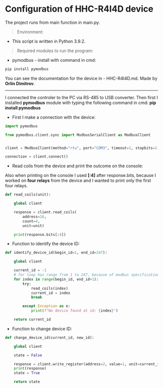 # **Configuration of HHC-R4I4D device**

The project runs from main function in main.py.

> Environment:

* This script is written in Python 3.9.2.

> Required modules to run the program:

* pymodbus - install with command in cmd:
```py
pip install pymodbus
```
You can see the documentation for the device in - HHC-R4I4D.md. Made by **Orlin Dimitrov**.

---

I connected the controler to the PC via RS-485 to USB converter. Then first I installed **pymodbus** module with typing the following command in cmd: **pip install pymodbus**

* First I make a connection with the device:

```py
import pymodbus

from pymodbus.client.sync import ModbusSerialClient as ModbusClient


client = ModbusClient(method="rtu", port="COM3", timeout=1, stopbits=1, bytesize=8, parity="N", baudrate=9600)

connection = client.connect()
```

* Read coils from the device and print the outcome on the console:

Also when printing on the console I used **[:4]** after response.bits, because I worked on **four relays** from the device and I wanted to print only the first four relays.

```py
def read_coils(unit):

    global client

    response = client.read_coils(
        address=16,
        count=4,
        unit=unit)

    print(response.bits[:4])
```

* Function to identify the device ID:

```py
def identify_device_id(begin_id=1, end_id=247):

    global client

    current_id = -1
    # for loop has range from 1 to 247, because of modbus specification.
    for index in range(begin_id, end_id+1):
        try:
            read_coils(index)
            current_id = index
            break

        except Exception as e:
            print(f"No device found at id: {index}")

    return current_id
```

* Function to change device ID:

```py
def change_device_id(current_id, new_id):

    global client

    state = False

    response = client.write_register(address=2, value=1, unit=current_id)
    print(response)
    state = True

    return state
```
